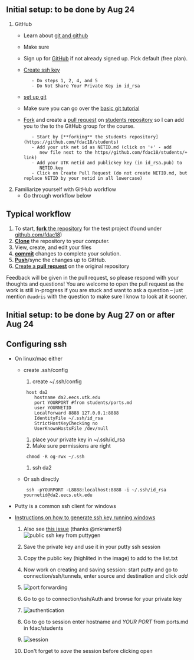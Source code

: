 ## Initial setup: to be done by Aug 24

1. GitHub
   * Learn about [git and github](https://help.github.com/articles/git-and-github-learning-resources/)
   * Make sure 
   * Sign up for [GitHub](https://github.com/) if not already signed
     up. Pick default (free plan).
   * [Create ssh key](https://help.github.com/articles/generating-ssh-keys/)
   
            - Do steps 1, 2, 4, and 5
            - Do Not Share Your Private Key in id_rsa
   * [set up git](https://help.github.com/articles/set-up-git)
   * Make sure you can go over the [basic git tutorial](https://git-scm.com/docs/gittutorial)
   * [Fork](https://help.github.com/articles/fork-a-repo/) and create a [pull request](https://help.github.com/articles/using-pull-requests/) on [students repository](https://github.com/fdac18/students) so I
      can add you to the to the GitHub group for the course.
      
            - Start by [**forking** the students repository](https://github.com/fdac18/students)
            - Add your utk net id as NETID.md (click on '+' - add 
               new file next to the https//github.com/fdac18/students/+ link)
            - Add your UTK netid and publickey key (in id_rsa.pub) to
               NETID.key
            - Click on Create Pull Request (do not create NETID.md, but replace NETID by your netid in all lowercase)
1. Familiarize yourself with GitHub workflow
   * Go through workflow below
    
## Typical workflow
1. To start, [**fork** the repository](https://help.github.com/articles/fork-a-repo/) for the test project (found under [github.com/fdac18](https://github.com/fdac18))
1. [**Clone**](https://git-scm.com/docs/git-clone) the repository to your computer.
1. View, create, and edit your files
1. [**commit**](https://git-scm.com/docs/git-commit) changes to complete your solution.
1. [**Push**](https://git-scm.com/docs/git-push)/sync the changes up to GitHub.
1. [Create a **pull request**](https://help.github.com/articles/about-pull-requests) on the original repository


Feedback will be given in the pull request, so please respond with
your thoughts and questions!  You are welcome to open the pull
request as the work is still in-progress if you are stuck and want
to ask a question – just mention `@audris` with the question to make
sure I know to look at it sooner.

## Initial setup: to be done by Aug 27 on or after Aug 24


## Configuring ssh 
  * On linux/mac either 
     * create .ssh/config
    	1. create ~/.ssh/config
        ```
         host da2
            hostname da2.eecs.utk.edu
            port YOURPORT #from students/ports.md
            user YOURNETID
            LocalForward 8888 127.0.0.1:8888
            IdentityFile ~/.ssh/id_rsa
            StrictHostKeyChecking no
            UserKnownHostsFile /dev/null
         ```

        1. place your private key in ~/.ssh/id_rsa
        1. Make sure permissions are right
         ```
          chmod -R og-rwx ~/.ssh
         ```
        1. ssh da2
    * Or ssh directly 
      ```
       ssh -pYOURPORT -L8888:localhost:8888 -i ~/.ssh/id_rsa yournetid@da2.eecs.utk.edu
      ```

  * Putty is a common ssh client for windows
  * [Instructions on how to generate ssh key running windows](https://docs.joyent.com/public-cloud/getting-started/ssh-keys/generating-an-ssh-key-manually/manually-generating-your-ssh-key-in-windows) 
       1. Also see [this issue](https://github.com/fdac18/news/issues/1) (thanks @mkramer6) ![public ssh key from puttygen](https://github.com/fdac18/news/blob/master/puttykey.png "public ssh key from puttygen") 
       1. Save the private key and use it in your putty ssh session
       1. Copy the public key (highlited in the image) to add to the list.txt 
       1. Now work on creating and saving session: start putty and go to connection/ssh/tunnels, enter source and destination and click *add*
       1. ![port forwarding](https://github.com/fdac18/news/blob/master/puttyport.png "select port forwarding")

       1. Go to  go to connection/ssh/Auth and browse for your private key
       1. ![authentication](https://github.com/fdac18/news/blob/master/puttyauth.png "select secret key that was saved above")
       1. Go to  go to session enter hostname and *YOUR PORT* from ports.md in fdac/students
       1. ![session](https://github.com/fdac18/news/blob/master/puttysession.png "start putty session")
       1. Don't forget to _save_ the session before clicking open  


<!-- Links -->
[docker]:http://www.eecs.utk.edu/resources/it/kb/docker
[class-site]:http://web.eecs.utk.edu/~audris/fdac18
[deliberate-practice]:http://www.psy.fsu.edu/faculty/ericsson/ericsson.exp.perf.html
[pull-request]:https://help.github.com/articles/creating-a-pull-request
[create-repo]: https://help.github.com/articles/create-a-repo
[forking]: https://guides.github.com/activities/forking/
[ref-clone]: http://gitref.org/creating/#clone
[ref-commit]: http://gitref.org/basic/#commit
[ref-push]: http://gitref.org/remotes/#push
[pull-request]: https://help.github.com/articles/creating-a-pull-request
[raw]: https://raw.githubusercontent.com/education/guide/master/docs/forks.md
